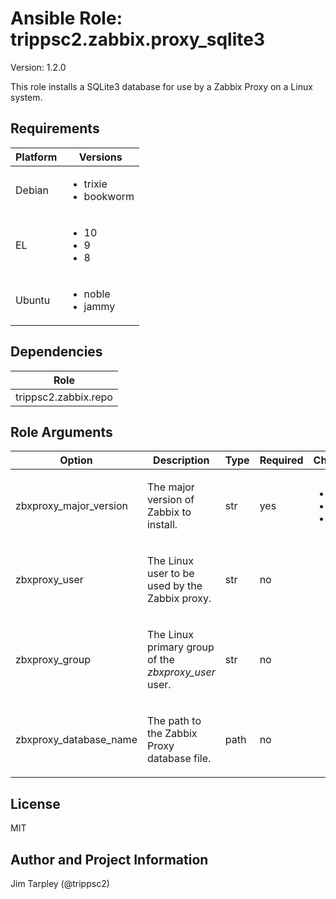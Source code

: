 <!-- BEGIN_ANSIBLE_DOCS -->

# Ansible Role: trippsc2.zabbix.proxy_sqlite3
Version: 1.2.0

This role installs a SQLite3 database for use by a Zabbix Proxy on a Linux system.

## Requirements

| Platform | Versions |
| -------- | -------- |
| Debian | <ul><li>trixie</li><li>bookworm</li></ul> |
| EL | <ul><li>10</li><li>9</li><li>8</li></ul> |
| Ubuntu | <ul><li>noble</li><li>jammy</li></ul> |

## Dependencies
| Role |
| ---- |
| trippsc2.zabbix.repo |


## Role Arguments
|Option|Description|Type|Required|Choices|Default|
|---|---|---|---|---|---|
| zbxproxy_major_version | <p>The major version of Zabbix to install.</p> | str | yes | <ul><li>7.4</li><li>7.2</li><li>7.0</li></ul> |  |
| zbxproxy_user | <p>The Linux user to be used by the Zabbix proxy.</p> | str | no |  | zabbix |
| zbxproxy_group | <p>The Linux primary group of the *zbxproxy_user* user.</p> | str | no |  | zabbix |
| zbxproxy_database_name | <p>The path to the Zabbix Proxy database file.</p> | path | no |  | /var/lib/zabbix/zabbix_proxy.db |


## License
MIT

## Author and Project Information
Jim Tarpley (@trippsc2)
<!-- END_ANSIBLE_DOCS -->
